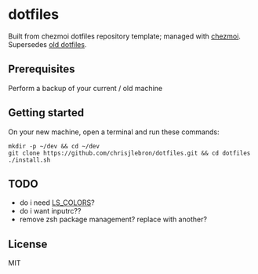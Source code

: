 # dotfiles

Built from chezmoi dotfiles repository template; managed with [chezmoi](https://chezmoi.io/).
Supersedes [old dotfiles](https://github.com/chrisjlebron/dotfiles-old).

## Prerequisites

Perform a backup of your current / old machine

## Getting started

On your new machine, open a terminal and run these commands:

```shell
mkdir -p ~/dev && cd ~/dev
git clone https://github.com/chrisjlebron/dotfiles.git && cd dotfiles
./install.sh
```

## TODO

- do i need [LS_COLORS](https://github.com/trapd00r/LS_COLORS)?
- do i want inputrc??
- remove zsh package management? replace with another?

## License

MIT
